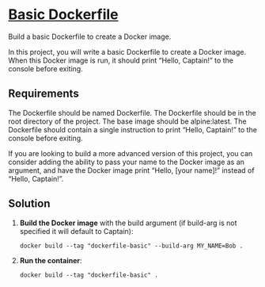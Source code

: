 # [Basic Dockerfile](https://roadmap.sh/projects/basic-dockerfile)
Build a basic Dockerfile to create a Docker image.

In this project, you will write a basic Dockerfile to create a Docker image. When this Docker image is run, it should print “Hello, Captain!” to the console before exiting.

## Requirements
The Dockerfile should be named Dockerfile.
The Dockerfile should be in the root directory of the project.
The base image should be alpine:latest.
The Dockerfile should contain a single instruction to print “Hello, Captain!” to the console before exiting.

If you are looking to build a more advanced version of this project, you can consider adding the ability to pass your name to the Docker image as an argument, and have the Docker image print “Hello, [your name]!” instead of “Hello, Captain!”.

## Solution
1. **Build the Docker image** with the build argument (if build-arg is not specified it will default to Captain): 

    `docker build --tag "dockerfile-basic" --build-arg MY_NAME=Bob .`

2. **Run the container**: 

    `docker build --tag "dockerfile-basic" .`